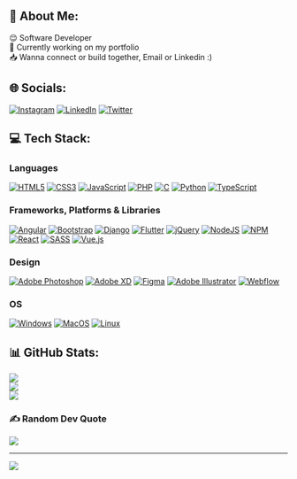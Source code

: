 <!-- ### Hi there 👋 -->

## 👾 About Me: 
😌 Software Developer<br>
💼 Currently working on my portfolio<br>
📥 Wanna connect or build together, Email or Linkedin :)


## 🌐 Socials:
[![Instagram](https://img.shields.io/badge/Instagram-%23E4405F.svg?logo=Instagram&logoColor=white)](https://instagram.com/x33zp.web?igshid=OGQ5ZDc2ODk2ZA==) 
[![LinkedIn](https://img.shields.io/badge/LinkedIn-%230077B5.svg?logo=linkedin&logoColor=white)](https://www.linkedin.com/in/zubby-peculiar-379809222) 
[![Twitter](https://img.shields.io/badge/Twitter-%231DA1F2.svg?logo=Twitter&logoColor=white)](https://twitter.com/x33zp_web) 

## 💻 Tech Stack:
### Languages
[![HTML5](https://img.shields.io/badge/html5-%23E34F26.svg?style=flat-square&logo=html5&logoColor=white)](https://github.com/zubbypeculiar)
[![CSS3](https://img.shields.io/badge/css3-%231572B6.svg?style=flat-square&logo=css3&logoColor=white)](https://github.com/zubbypeculiar)
[![JavaScript](https://img.shields.io/badge/javascript-%23323330.svg?style=flat-square&logo=javascript&logoColor=%23F7DF1E)](https://github.com/zubbypeculiar)
[![PHP](https://img.shields.io/badge/php-%23777BB4.svg?style=flat-square&logo=php&logoColor=white)](https://github.com/zubbypeculiar)
[![C](https://img.shields.io/badge/c-%2300599C.svg?style=flat-square&logo=c&logoColor=white)](https://github.com/zubbypeculiar)
[![Python](https://img.shields.io/badge/python-3670A0?style=flat-square&logo=python&logoColor=ffdd54)](https://github.com/zubbypeculiar)
[![TypeScript](https://img.shields.io/badge/typescript-%23007ACC.svg?style=flat-square&logo=typescript&logoColor=white)](https://github.com/zubbypeculiar)


### Frameworks, Platforms & Libraries
[![Angular](https://img.shields.io/badge/angular-%23DD0031.svg?style=flat-square&logo=angular&logoColor=white)](https://github.com/zubbypeculiar)
[![Bootstrap](https://img.shields.io/badge/bootstrap-%23563D7C.svg?style=flat-square&logo=bootstrap&logoColor=white)](https://github.com/zubbypeculiar)
[![Django](https://img.shields.io/badge/django-%23092E20.svg?style=flat-square&logo=django&logoColor=white)](https://github.com/zubbypeculiar)
[![Flutter](https://img.shields.io/badge/Flutter-%2302569B.svg?style=flat-square&logo=Flutter&logoColor=white)](https://github.com/zubbypeculiar)
[![jQuery](https://img.shields.io/badge/jquery-%230769AD.svg?style=flat-square&logo=jquery&logoColor=white)](https://github.com/zubbypeculiar)
[![NodeJS](https://img.shields.io/badge/node.js-6DA55F?style=flat-square&logo=node.js&logoColor=white)](https://github.com/zubbypeculiar)
[![NPM](https://img.shields.io/badge/NPM-%23000000.svg?style=flat-square&logo=npm&logoColor=white)](https://github.com/zubbypeculiar)
[![React](https://img.shields.io/badge/react-%2320232a.svg?style=flat-square&logo=react&logoColor=%2361DAFB)](https://github.com/zubbypeculiar)
[![SASS](https://img.shields.io/badge/SASS-hotpink.svg?style=flat-square&logo=SASS&logoColor=white)](https://github.com/zubbypeculiar)
[![Vue.js](https://img.shields.io/badge/vuejs-%2335495e.svg?style=flat-square&logo=vuedotjs&logoColor=%234FC08D)](https://github.com/zubbypeculiar)

### Design
[![Adobe Photoshop](https://img.shields.io/badge/adobephotoshop-%2331A8FF.svg?style=flat-square&logo=adobephotoshop&logoColor=white)](https://github.com/zubbypeculiar)
[![Adobe XD](https://img.shields.io/badge/Adobe%20XD-470137?style=flat-square&logo=Adobe%20XD&logoColor=#FF61F6)](https://github.com/zubbypeculiar)
[![Figma](https://img.shields.io/badge/figma-%23F24E1E.svg?style=flat-square&logo=figma&logoColor=white)](https://github.com/zubbypeculiar) 
[![Adobe Illustrator](https://img.shields.io/badge/adobeillustrator-%23FF9A00.svg?style=flat-square&logo=adobeillustrator&logoColor=white)](https://github.com/zubbypeculiar) 
[![Webflow](https://img.shields.io/badge/Webflow-4353FF?style=flat-square&logo=webflow&logoColor=white)](https://github.com/zubbypeculiar)

### OS
[![Windows](https://img.shields.io/badge/Windows-black?style=for-the-badge&logo=Windows)](https://github.com/zubbypeculiar)
[![MacOS](https://img.shields.io/badge/macos-black?style=for-the-badge&logo=macos&color=black)](https://github.com/zubbypeculiar) 
[![Linux](https://img.shields.io/badge/linux-black?style=for-the-badge&logo=Linux)](https://github.com/zubbypeculiar)

## 📊 GitHub Stats:
[![](https://github-readme-stats.vercel.app/api?username=zubbypeculiar&theme=gotham&hide_border=true&include_all_commits=false&count_private=true)](https://github.com/zubbypeculiar)<br/>
[![](https://github-readme-streak-stats.herokuapp.com/?user=zubbypeculiar&theme=gotham&hide_border=true)](https://github.com/zubbypeculiar)<br/>
[![](https://github-readme-stats.vercel.app/api/top-langs/?username=zubbypeculiar&theme=gotham&hide_border=true&include_all_commits=false&count_private=true&layout=compact)](https://github.com/zubbypeculiar)

### ✍️ Random Dev Quote
[![](https://quotes-github-readme.vercel.app/api?type=horizontal&theme=dark)](https://github.com/zubbypeculiar)

 <!-- ### 😂 Random Dev Meme
<img src="https://rm.up.railway.app/" width="512px"/> -->

---
[![](https://visitcount.itsvg.in/api?id=zubbypeculiar&icon=5&color=3)](https://github.com/zubbypeculiar)

<!-- Proudly created with GPRM ( https://gprm.itsvg.in ) -->
